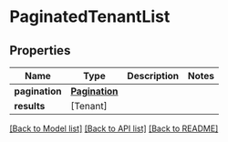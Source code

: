 # PaginatedTenantList

## Properties
Name | Type | Description | Notes
------------ | ------------- | ------------- | -------------
**pagination** | [**Pagination**](Pagination.md) |  | 
**results** | [Tenant] |  | 

[[Back to Model list]](../README.md#documentation-for-models) [[Back to API list]](../README.md#documentation-for-api-endpoints) [[Back to README]](../README.md)


